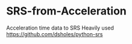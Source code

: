# SRS-from-Acceleration
Acceleration time data to SRS
Heavily used https://github.com/dsholes/python-srs
